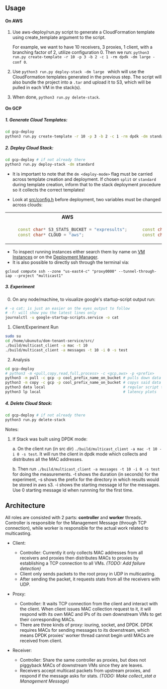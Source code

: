 ## Usage

#### On AWS

1. Use aws-deploy/run.py script to generate a CloudFormation template using create_template argument to the script. 

    For example, we want to have 10 receivers, 3 proxies, 1 client, with a branching factor of 2, utilize configuration 0. Then we run:
``python3 run.py create-template -r 10 -p 3 -b 2 -c 1 -rm dpdk -dm large -conf 0``.
2. Use ``python3 run.py deploy-stack -dm large `` which will use the CloudFormation templates generated in the previous step. The script will also bundle the project into a `.tar` and upload it to S3, which will be pulled in each VM in the stack(s).

3. When done, ``python3 run.py delete-stack``.

#### On GCP

##### 1. Generate Cloud Templates:

```bash
cd gcp-deploy
python3 run.py create-template -r 10 -p 3 -b 2 -c 1 -rm dpdk -dm standard -conf 0
```

##### 2. Deploy Cloud Stack:

```bash
cd gcp-deploy # if not already there
python3 run.py deploy-stack -dm standard
```
- It is important to note that the `dm <deploy-mode>` flag must be carried across 
template creation and deployment. If chosen `split` or `standard` during template creation, 
inform that to the stack deployment procedure so it collects the correct templates!

- Look at [src/config.h](src/config.h) before deployment, two variables must be changed across clouds: 
<table>
<tr> <th>AWS</th> <th>GCP</th> </tr>

<tr>
<td>

```cpp 
    const char* S3_STATS_BUCKET = "expresults";
    const char* CLOUD = "aws";
```
</td>
<td>

```cpp 
    const char* S3_STATS_BUCKET = "exp-results-nyu-systems-multicast";
    const char* CLOUD = "gcp";
```
</td>
</tr>

</table> 

- To inspect running instances either search them by name on [VM Instances](https://console.cloud.google.com/compute/instances?referrer=search&project=multicast1) or on the [Deployment Manager](https://console.cloud.google.com/dm/deployments?referrer=search&project=multicast1).
- It is also possible to directly ssh through the terminal via:
```
gcloud compute ssh --zone "us-east4-c" "proxy0000" --tunnel-through-iap --project "multicast1"
```

##### 3. Experiment 
0. On any node/machine, to visualize google's startup-script output run:
```bash
# -o cat: is just an easier on the eyes output to follow
# -f: will show you the latest lines only
journalctl -u google-startup-scripts.service -o cat
```
1. Client/Experiment Run
```bash
sudo su 
cd /home/ubunutu/dom-tenant-service/src/
./build/multicast_client -a mac -t 10
./build/multicast_client -a messages -t 10 -i 0 -s test
```
2. Analysis
``` bash
cd gcp-deploy
# python3 -m <pull,copy,read,full,process> -c <gcp,aws> -p <prefix>
python3 -m pull -c gcp -p cool_prefix_name_on_bucket # pulls down data into a folder within assets/<prefix>
python3 -m copy -c gcp -p cool_prefix_name_on_bucket # copys said data into assets top level
python3 data local                                   # regular script to create json data file
python3 lp local                                     # latency plots
```

##### 4. Delete Cloud Stack:

```bash
cd gcp-deploy # if not already there
python3 run.py delete-stack
```

Notes:

1. If Stack was built using DPDK mode:

    a. On the client run (in src dir)
    `./build/multicast_client -a mac -t 10 -i 0 -s test`. 
    It will run the client in dpdk mode which collects and distributes all the MAC addresses.

    b. Then  run `./build/multicast_client -a messages -t 10 -i 0 -s test` for doing the measurements. -t shows the duration (in seconds) for the experiment, -s shows the prefix for the directory in which results would be stored in aws s3. -i shows the starting message id for the messages. Use 0 starting message id when runnning for the first time. 

## Architecture

All roles are consisted with 2 parts: **controller** and **worker** threads. Controller is responsible for the Management Message (through TCP connection), while worker is responsible for the actual work related to multicasting.

- Client: 
    - Controller: Currently it only collects MAC addresses from all receivers and proxies then distributes MACs to proxies by establishing a TCP connection to all VMs. *(TODO: Add failure detection)*
    - Client only sends packets to the root proxy in UDP in multicasting.
    - After sending the packet, it requests stats from all the receivers with UDP.

- Proxy:
    - Controller: It waits TCP connection from the client and interact with the client. When client issues MAC collection request to it, it will respond with its own MAC and IPs of its own downstream VMs to get their corresponding MACs.
    - There are three kinds of proxy: iouring, socket, and DPDK. DPDK requires MACs for sending messages to its downstream, which means DPDK proxies' worker thread cannot begin until MACs are received from client.
- Receiver:
    - Controller: Share the same controller as proxies, but does not piggyback MACs of downstream VMs since they are leaves.
    - Receivers accept multicast packets from upstream proxies, and respond if the message asks for stats. *(TODO: Make collect_stat a Management Message)*

